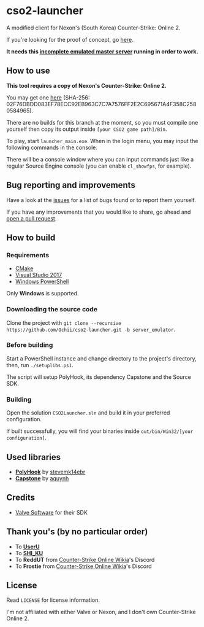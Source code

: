 # cso2-launcher
A modified client for Nexon's (South Korea) Counter-Strike: Online 2.

If you're looking for the proof of concept, go [here](https://github.com/Ochii/cso2-launcher/tree/master).

**It needs this [incomplete emulated master server](https://github.com/Ochii/cso2-master-server/) running in order to work.**

## How to use
**This tool requires a copy of Nexon's Counter-Strike: Online 2.**

You may get one [here](https://mega.nz/#!nhgnBJgD!iR57D5Mf3_1GCcAR36tqFQ7H7KN_F0e3XicD2JBoSN4) (SHA-256: 02F76DBDD083EF78ECC92EB963C7C7A7576FF2E2C695671A4F358C2580584965).

There are no builds for this branch at the moment, so you must compile one yourself then copy its output inside ```[your CSO2 game path]/Bin```.

To play, start ```launcher_main.exe```. When in the login menu, you may input the following commands in the console.

There will be a console window where you can input commands just like a regular Source Engine console (you can enable ```cl_showfps```, for example).

## Bug reporting and improvements
Have a look at the [issues](https://github.com/Ochii/cso2-launcher/issues) for a list of bugs found or to report them yourself.

If you have any improvements that you would like to share, go ahead and [open a pull request](https://github.com/Ochii/cso2-launcher/pulls).

## How to build

### Requirements
- [CMake](https://cmake.org/download/)
- [Visual Studio 2017](https://www.visualstudio.com/downloads/)
- [Windows PowerShell](https://docs.microsoft.com/en-us/powershell/scripting/setup/installing-windows-powershell)

Only **Windows** is supported.

### Downloading the source code
Clone the project with ```git clone --recursive https://github.com/Ochii/cso2-launcher.git -b server_emulator```.

### Before building
Start a PowerShell instance and change directory to the project's directory, then, run ```./setuplibs.ps1```.

The script will setup PolyHook, its dependency Capstone and the Source SDK.

### Building
Open the solution ```CSO2Launcher.sln``` and build it in your preferred configuration.

If built successfully, you will find your binaries inside ```out/bin/Win32/[your configuration]```.

## Used libraries
- **[PolyHook](https://github.com/stevemk14ebr/PolyHook)** by [stevemk14ebr](https://github.com/stevemk14ebr)
- **[Capstone](https://github.com/aquynh/capstone)** by [aquynh](https://github.com/aquynh/capstone)

## Credits
- [Valve Software](https://github.com/ValveSoftware/source-sdk-2013) for their SDK

## Thank you's (by no particular order)
- To **[UserU](https://www.youtube.com/user/GoodbyeSpy)**
- To **[SHI_KU](https://www.youtube.com/channel/UC2HZo-HFOuxmS6zWYPMD0hQ)**
- To **ReddUT** from [Counter-Strike Online Wikia](https://cso.wikia.com/)'s Discord
- To **Frostie** from [Counter-Strike Online Wikia](https://cso.wikia.com/)'s Discord 

## License
Read ```LICENSE``` for license information.

I'm not affiliated with either Valve or Nexon, and I don't own Counter-Strike Online 2.
